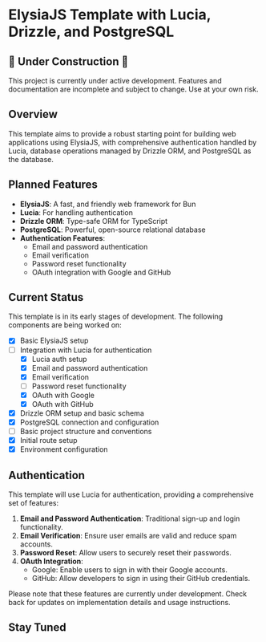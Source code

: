 # ElysiaJS Template with Lucia, Drizzle, and PostgreSQL

## 🚧 Under Construction 🚧

This project is currently under active development. Features and documentation are incomplete and subject to change. Use at your own risk.

## Overview

This template aims to provide a robust starting point for building web applications using ElysiaJS, with comprehensive authentication handled by Lucia, database operations managed by Drizzle ORM, and PostgreSQL as the database.

## Planned Features

- **ElysiaJS**: A fast, and friendly web framework for Bun
- **Lucia**: For handling authentication
- **Drizzle ORM**: Type-safe ORM for TypeScript
- **PostgreSQL**: Powerful, open-source relational database
- **Authentication Features**:
  - Email and password authentication
  - Email verification
  - Password reset functionality
  - OAuth integration with Google and GitHub

## Current Status

This template is in its early stages of development. The following components are being worked on:

- [x] Basic ElysiaJS setup
- [ ] Integration with Lucia for authentication
  - [x] Lucia auth setup
  - [x] Email and password authentication
  - [x] Email verification
  - [ ] Password reset functionality
  - [x] OAuth with Google
  - [x] OAuth with GitHub
- [x] Drizzle ORM setup and basic schema
- [x] PostgreSQL connection and configuration
- [ ] Basic project structure and conventions
- [x] Initial route setup
- [x] Environment configuration

## Authentication

This template will use Lucia for authentication, providing a comprehensive set of features:

1. **Email and Password Authentication**: Traditional sign-up and login functionality.
2. **Email Verification**: Ensure user emails are valid and reduce spam accounts.
3. **Password Reset**: Allow users to securely reset their passwords.
4. **OAuth Integration**: 
   - Google: Enable users to sign in with their Google accounts.
   - GitHub: Allow developers to sign in using their GitHub credentials.

Please note that these features are currently under development. Check back for updates on implementation details and usage instructions.

## Stay Tuned